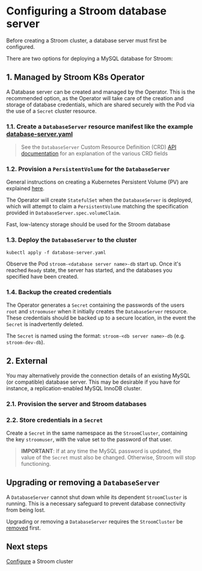 # Configuring a Stroom database server

Before creating a Stroom cluster, a database server must first be configured.

There are two options for deploying a MySQL database for Stroom:

## 1. Managed by Stroom K8s Operator

A Database server can be created and managed by the Operator. This is the recommended option, as the Operator will take care
of the creation and storage of database credentials, which are shared securely with the Pod via the use of a `Secret` cluster resource.

### 1.1. Create a `DatabaseServer` resource manifest like the example [database-server.yaml](https://github.com/p-kimberley/stroom-k8s-operator/blob/master/samples/database-server.yaml)

> See the `DatabaseServer` Custom Resource Definition (CRD) [API documentation](https://doc.crds.dev/github.com/p-kimberley/stroom-k8s-operator/stroom.gchq.github.io/DatabaseServer/v1)
> for an explanation of the various CRD fields

### 1.2. Provision a `PersistentVolume` for the `DatabaseServer`

General instructions on creating a Kubernetes Persistent Volume (PV) are explained [here](https://kubernetes.io/docs/concepts/storage/persistent-volumes/).

The Operator will create `StatefulSet` when the `DatabaseServer` is deployed, which will attempt to claim a
`PersistentVolume` matching the specification provided in `DatabaseServer.spec.volumeClaim`.

Fast, low-latency storage should be used for the Stroom database

### 1.3. Deploy the `DatabaseServer` to the cluster

```
kubectl apply -f database-server.yaml
```

Observe the Pod `stroom-<database server name>-db` start up. Once it's reached `Ready` state, the server has started, and
the databases you specified have been created.

### 1.4. Backup the created credentials

The Operator generates a `Secret` containing the passwords of the users `root` and `stroomuser` when it initially
creates the `DatabaseServer` resource. These credentials should be backed up to a secure location, in the event the
`Secret` is inadvertently deleted.

The `Secret` is named using the format: `stroom-<db server name>-db` (e.g. `stroom-dev-db`).

## 2. External

You may alternatively provide the connection details of an existing MySQL (or compatible) database server.
This may be desirable if you have for instance, a replication-enabled MySQL InnoDB cluster.

### 2.1. Provision the server and Stroom databases

### 2.2. Store credentials in a `Secret`

Create a `Secret` in the same namespace as the `StroomCluster`, containing the key `stroomuser`, with the value set to
the password of that user.

> **IMPORTANT**: If at any time the MySQL password is updated, the value of the `Secret` must also be changed.
> Otherwise, Stroom will stop functioning.

## Upgrading or removing a `DatabaseServer`

A `DatabaseServer` cannot shut down while its dependent `StroomCluster` is running. This is a necessary safeguard
to prevent database connectivity from being lost.

Upgrading or removing a `DatabaseServer` requires the `StroomCluster` be [removed](stop-stroom-cluster.md) first.

## Next steps

[Configure](configure-stroom-cluster.md) a Stroom cluster
